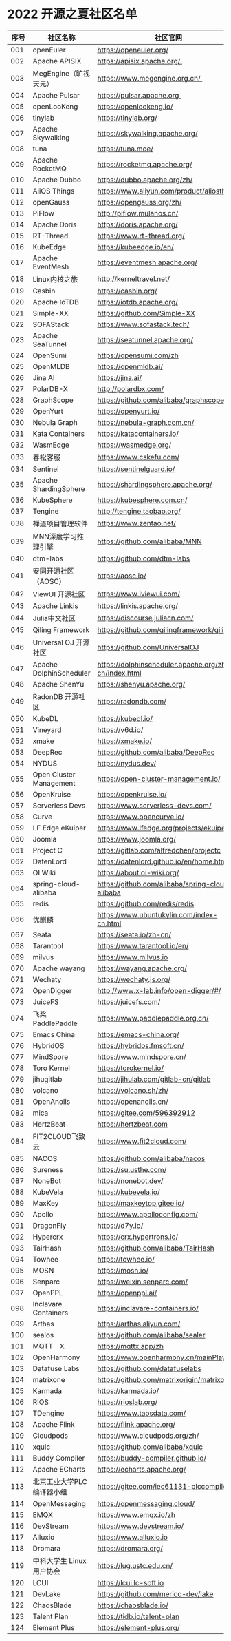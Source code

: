# 2022 开源之夏社区名单


| 序号 | 社区名称                | 社区官网                                               | 
| ---- | ----------------------- | --------------------------------------------------- |
| 001  | openEuler            |https://openeuler.org/| 
| 002  | Apache APISIX        | https://apisix.apache.org/ | 
| 003  | MegEngine（旷视天元） | https://www.megengine.org.cn/ | 
| 004  | Apache Pulsar        | https://pulsar.apache.org | 
| 005  | openLooKeng          | https://openlookeng.io/ | 
| 006  | tinylab              | https://tinylab.org/ |
| 007  | Apache Skywalking    | https://skywalking.apache.org/ |
| 008  | tuna                 | https://tuna.moe/ |
| 009  | Apache RocketMQ      | https://rocketmq.apache.org/ |
| 010  | Apache Dubbo         | https://dubbo.apache.org/zh/ |
| 011  | AliOS Things         | https://www.aliyun.com/product/aliosthings |
| 012  | openGauss            | https://opengauss.org/zh/ |
| 013  | PiFlow               | http://piflow.mulanos.cn/ |
| 014  | Apache Doris         | https://doris.apache.org/ |
| 015  | RT-Thread            | https://www.rt-thread.org/ |
| 016  | KubeEdge             | https://kubeedge.io/en/ |
| 017  | Apache EventMesh     | https://eventmesh.apache.org/ |
| 018  | Linux内核之旅         | http://kerneltravel.net/ |
| 019  | Casbin         | https://casbin.org/ |
| 020  | Apache IoTDB         | https://iotdb.apache.org/ |
| 021  | Simple-XX         | https://github.com/Simple-XX |
| 022  | SOFAStack         | https://www.sofastack.tech/ |
| 023  | Apache SeaTunnel         | https://seatunnel.apache.org/ |
| 024  | OpenSumi         | https://opensumi.com/zh |
| 025  | OpenMLDB        | https://openmldb.ai/ |
| 026  | Jina AI       | https://jina.ai/ |
| 027  | PolarDB-X       | http://polardbx.com/ |
| 028  | GraphScope  | https://github.com/alibaba/graphscope |
| 029  | OpenYurt  | https://openyurt.io/ |
| 030  | Nebula Graph  | https://nebula-graph.com.cn/ |
| 031  | Kata Containers  | https://katacontainers.io/ |
| 032  | WasmEdge | https://wasmedge.org/ |
| 033  | 春松客服  | https://www.cskefu.com/ |
| 034  | Sentinel | https://sentinelguard.io/ |
| 035  | Apache ShardingSphere | https://shardingsphere.apache.org/ |
| 036  | KubeSphere | https://kubesphere.com.cn/ |
| 037  | Tengine | http://tengine.taobao.org/ |
| 038  | 禅道项目管理软件 | https://www.zentao.net/ |
| 039  | MNN深度学习推理引擎 | https://github.com/alibaba/MNN |
| 040  | dtm-labs | https://github.com/dtm-labs |
| 041  | 安同开源社区（AOSC） | https://aosc.io/ |
| 042  | ViewUI 开源社区 | https://www.iviewui.com/ |
| 043  | Apache Linkis | https://linkis.apache.org/ |
| 044  | Julia中文社区 | https://discourse.juliacn.com/ |
| 045  | Qiling Framework | https://github.com/qilingframework/qiling |
| 046  | Universal OJ 开源社区 | https://github.com/UniversalOJ |
| 047  | Apache DolphinScheduler | https://dolphinscheduler.apache.org/zh-cn/index.html |
| 048  | Apache ShenYu | https://shenyu.apache.org/ |
| 049  | RadonDB 开源社区 | https://radondb.com/ |
| 050  | KubeDL | https://kubedl.io/ |
| 051  | Vineyard | https://v6d.io/ |
| 052  | xmake | https://xmake.io/ |
| 053  | DeepRec | https://github.com/alibaba/DeepRec |
| 054  | NYDUS | https://nydus.dev/ |
| 055  | Open Cluster Management | https://open-cluster-management.io/ |
| 056  | OpenKruise | https://openkruise.io/ |
| 057  | Serverless Devs | https://www.serverless-devs.com/ |
| 058  | Curve | https://www.opencurve.io/ |
| 059  | LF Edge eKuiper | https://www.lfedge.org/projects/ekuiper/ |
| 060  | Joomla | https://www.joomla.org/ |
| 061  | Project C | https://gitlab.com/alfredchen/projectc |
| 062  | DatenLord | https://datenlord.github.io/en/home.html |
| 063  | OI Wiki | https://about.oi-wiki.org/ |
| 064  | spring-cloud-alibaba | https://github.com/alibaba/spring-cloud-alibaba |
| 065  | redis | https://github.com/redis/redis |
| 066  | 优麒麟 | https://www.ubuntukylin.com/index-cn.html |
| 067  | Seata | https://seata.io/zh-cn/ |
| 068  | Tarantool | https://www.tarantool.io/en/ |
| 069  | milvus | https://www.milvus.io |
| 070  | Apache wayang | https://wayang.apache.org/ |
| 071  | Wechaty | https://wechaty.js.org/ |
| 072  | OpenDigger | http://www.x-lab.info/open-digger/#/ |
| 073  | JuiceFS | https://juicefs.com/ |
| 074  | 飞桨PaddlePaddle | https://www.paddlepaddle.org.cn/ |
| 075  | Emacs China | https://emacs-china.org/ |
| 076  | HybridOS | https://hybridos.fmsoft.cn/ |
| 077  | MindSpore | https://www.mindspore.cn/ |
| 078  | Toro Kernel | https://torokernel.io/ |
| 079  | jihugitlab | https://jihulab.com/gitlab-cn/gitlab |
| 080  | volcano | https://volcano.sh/zh/ |
| 081  | OpenAnolis | https://openanolis.cn/ |
| 082  | mica | https://gitee.com/596392912 |
| 083  | HertzBeat | https://hertzbeat.com |
| 084  | FIT2CLOUD飞致云 | https://www.fit2cloud.com/ |
| 085  | NACOS | https://github.com/alibaba/nacos |
| 086  | Sureness | https://su.usthe.com/ |
| 087  | NoneBot | https://nonebot.dev/ |
| 088  | KubeVela | https://kubevela.io/ |
| 089  | MaxKey | https://maxkeytop.gitee.io/ |
| 090  | Apollo | https://www.apolloconfig.com/ |
| 091  | DragonFly | https://d7y.io/ |
| 092  | Hypercrx | https://crx.hypertrons.io/ |
| 093  | TairHash | https://github.com/alibaba/TairHash |
| 094  | Towhee | https://towhee.io/ |
| 095  | MOSN | https://mosn.io/ |
| 096  | Senparc | https://weixin.senparc.com/ |
| 097  | OpenPPL | https://openppl.ai/ |
| 098  | Inclavare Containers | https://inclavare-containers.io/ |
| 099  | Arthas | https://arthas.aliyun.com/ |
| 100  | sealos | https://github.com/alibaba/sealer |
| 101  | MQTT　X | https://mqttx.app/zh |
| 102  | OpenHarmony | https://www.openharmony.cn/mainPlay |
| 103  | Datafuse Labs | https://github.com/datafuselabs |
| 104  | matrixone | https://github.com/matrixorigin/matrixone |
| 105  | Karmada | https://karmada.io/ |
| 106  | RIOS | https://rioslab.org/ |
| 107  | TDengine | https://www.taosdata.com/ |
| 108  | Apache Flink | https://flink.apache.org/ |
| 109  | Cloudpods | https://www.cloudpods.org/zh/ |
| 110  | xquic | https://github.com/alibaba/xquic |
| 111  | Buddy Compiler | https://buddy-compiler.github.io/ |
| 112  | Apache ECharts | https://echarts.apache.org/ |
| 113  | 北京工业大学PLC编译器小组 | https://gitee.com/iec61131-plccompiler |
| 114  | OpenMessaging | https://openmessaging.cloud/ |
| 115  | EMQX | https://www.emqx.io/zh |
| 116  | DevStream | https://www.devstream.io/ |
| 117  | Alluxio | https://www.alluxio.io |
| 118  | Dromara | https://dromara.org/ |
| 119  | 中科大学生 Linux 用户协会 | https://lug.ustc.edu.cn/ |
| 120  | LCUI | https://lcui.lc-soft.io |
| 121  | DevLake | https://github.com/merico-dev/lake |
| 122  | ChaosBlade | https://chaosblade.io/ |
| 123  | Talent Plan | https://tidb.io/talent-plan |
| 124  | Element Plus | https://element-plus.org/ |
